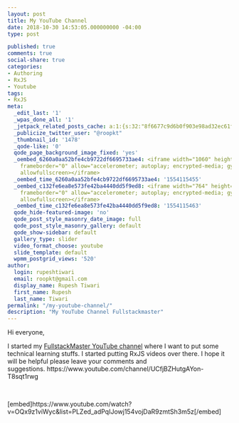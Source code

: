 ```yaml
---
layout: post
title: My YouTube Channel
date: 2018-10-30 14:53:05.000000000 -04:00
type: post

published: true
comments: true
social-share: true
categories:
- Authoring
- RxJS
- Youtube
tags:
- RxJS
meta:
  _edit_last: '1'
  _wpas_done_all: '1'
  _jetpack_related_posts_cache: a:1:{s:32:"8f6677c9d6b0f903e98ad32ec61f8deb";a:2:{s:7:"expires";i:1604562523;s:7:"payload";a:0:{}}}
  _publicize_twitter_user: "@roopkt"
  _thumbnail_id: '1478'
  _qode-like: '0'
  qode_page_background_image_fixed: 'yes'
  _oembed_6260a0aa52bfe4cb9722df6695733ae4: <iframe width="1060" height="596" src="https://www.youtube.com/embed/videoseries?list=PLZed_adPqIJowj154vojDaR9zmtSh3m5z"
    frameborder="0" allow="accelerometer; autoplay; encrypted-media; gyroscope; picture-in-picture"
    allowfullscreen></iframe>
  _oembed_time_6260a0aa52bfe4cb9722df6695733ae4: '1554115455'
  _oembed_c132fe6ea8e573fe42ba4440dd5f9ed8: <iframe width="764" height="430" src="https://www.youtube.com/embed/videoseries?list=PLZed_adPqIJowj154vojDaR9zmtSh3m5z"
    frameborder="0" allow="accelerometer; autoplay; encrypted-media; gyroscope; picture-in-picture"
    allowfullscreen></iframe>
  _oembed_time_c132fe6ea8e573fe42ba4440dd5f9ed8: '1554115463'
  qode_hide-featured-image: 'no'
  qode_post_style_masonry_date_image: full
  qode_post_style_masonry_gallery: default
  qode_show-sidebar: default
  gallery_type: slider
  video_format_choose: youtube
  slide_template: default
  wpmm_postgrid_views: '520'
author:
  login: rupeshtiwari
  email: roopkt@gmail.com
  display_name: Rupesh Tiwari
  first_name: Rupesh
  last_name: Tiwari
permalink: "/my-youtube-channel/"
description: "My YouTube Channel Fullstackmaster"
---
```

<p>Hi everyone,</p>
<p>I started my <a href="https://www.youtube.com/fullstackmaster">FullstackMaster YouTube channel</a> where I want to put some technical learning stuffs. I started putting RxJS videos over there. I hope it will be helpful please leave your comments and suggestions.&nbsp;https://www.youtube.com/channel/UCfjBZHutgAYon-T8sqt1rwg</p>
<p>&nbsp;</p>
<p>[embed]https://www.youtube.com/watch?v=OQx9z1viWyc&amp;list=PLZed_adPqIJowj154vojDaR9zmtSh3m5z[/embed]</p>
<p>&nbsp;</p>
